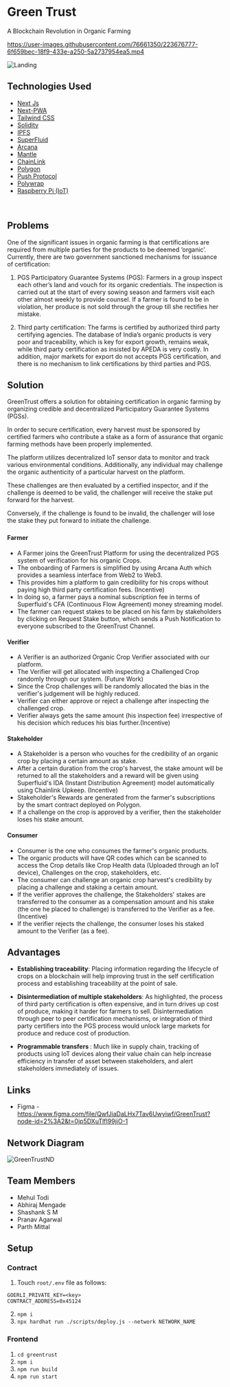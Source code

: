 # Green Trust
<p> A Blockchain Revolution in Organic Farming <p/>


https://user-images.githubusercontent.com/76661350/223676777-6f659bec-18f9-433e-a250-5a2737954ea5.mp4


![Landing](https://user-images.githubusercontent.com/76661350/219805436-17bd9c16-1c68-4c98-bfe6-d8c0e7afbb21.jpg)

## Technologies Used

- [Next Js](https://nextjs.org/)
- [Next-PWA](https://www.npmjs.com/package/next-pwa) 
- [Tailwind CSS](https://tailwindcss.com/)
- [Solidity](https://soliditylang.org/)
- [IPFS](https://ipfs.tech/)
- [SuperFluid](https://www.superfluid.finance)
- [Arcana](https://www.mantle.xyz/)
- [Mantle](https://www.arcana.network/)
- [ChainLink](https://chain.link/)
- [Polygon](https://polygon.technology/)
- [Push Protocol](https://push.org)
- [Polywrap](https://polywrap.io/)
- [Raspberry Pi (IoT)](https://www.raspberrypi.org/)


<br/>

## Problems 

One of the significant issues in organic farming is that certifications are required from multiple parties for
the products to be deemed ‘organic’. Currently, there are two government sanctioned mechanisms
for issuance of certification:

1. PGS Participatory Guarantee Systems (PGS): Farmers in a group inspect each other’s land
and vouch for its organic credentials. The inspection is carried out at the start of every sowing
season and farmers visit each other almost weekly to provide counsel. If a farmer is found
to be in violation, her produce is not sold through the group till she rectifies her mistake.

2. Third party certification: The farms is certified by authorized third party certifying agencies.
The database of India’s organic products is very poor and traceability, which is key for export growth,
remains weak, while third party certification as insisted by APEDA is very costly. In addition, major
markets for export do not accepts PGS certification, and there is no mechanism to link certifications
by third parties and PGS. 

## Solution

GreenTrust offers a solution for obtaining certification in organic farming by organizing credible and decentralized Participatory Guarantee Systems (PGSs). 

In order to secure certification, every harvest must be sponsored by certified farmers who contribute a stake as a form of assurance that organic farming methods have been properly implemented. 

The platform utilizes decentralized IoT sensor data to monitor and track various environmental conditions. Additionally, any individual may challenge the organic authenticity of a particular harvest on the platform. 

These challenges are then evaluated by a certified inspector, and if the challenge is deemed to be valid, the challenger will receive the stake put forward for the harvest.

Conversely, if the challenge is found to be invalid, the challenger will lose the stake they put forward to initiate the challenge.

### 

#### Farmer
-  A Farmer joins the GreenTrust Platform for using the decentralized PGS system of verification for his organic Crops.
-  The onboarding of Farmers is simplified by using Arcana Auth which provides a seamless interface from Web2 to Web3.
-  This provides him a platform to gain credibility for his crops without paying high third party certification fees. (Incentive)
-  In doing so, a farmer pays a nominal subscription fee in terms of Superfluid's CFA (Continuous Flow Agreement) money streaming model.
-  The farmer can request stakes to be placed on his farm by stakeholders by clicking on Request Stake button, which sends a Push Notification to everyone subscribed to the GreenTrust Channel.
  
#### Verifier
- A Verifier is an authorized Organic Crop Verifier associated with our platform.
- The Verifier will get allocated with inspecting a Challenged Crop randomly through our system. (Future Work)
- Since the Crop challenges will be randomly allocated the bias in the verifier's judgement will be highly reduced.
- Verifier can either approve or reject a challenge after inspecting the challenged crop.
- Verifier always gets the same amount (his inspection fee) irrespective of his decision which reduces his bias further.(Incentive)
 
#### Stakeholder 
- A Stakeholder is a person who vouches for the credibility of an organic crop by placing a certain amount as stake.
- After a certain duration from the crop's harvest, the stake amount will be returned to all the stakeholders and a reward will be given using Superfluid's IDA (Instant Distribution Agreement) model automatically using Chainlink Upkeep. (Incentive)
- Stakeholder's Rewards are generated from the farmer's subscriptions by the smart contract deployed on Polygon.
- If a challenge on the crop is approved by a verifier, then the stakeholder loses his stake amount.
 
#### Consumer
- Consumer is the one who consumes the farmer's organic products.
- The organic products will have QR codes which can be scanned to access the Crop details like Crop Health data (Uploaded through an IoT device), Challenges on the crop, stakeholders, etc.
- The consumer can challenge an organic crop harvest's credibility by placing a challenge and staking a certain amount.
- If the verifier approves the challenge, the Stakeholders' stakes are transferred to the consumer as a compensation amount and his stake (the one he placed to challenge) is transferred to the Verifier as a fee. (Incentive)
- If the verifier rejects the challenge, the consumer loses his staked amount to the Verifier (as a fee).

## Advantages

- <b>Establishing traceability</b>: Placing information regarding the lifecycle of crops on a
blockchain will help improving trust in the self certification process and establishing
traceability at the point of sale.

- <b>Disintermediation of multiple stakeholders</b>: As highlighted, the process of third party
certification is often expensive, and in turn drives up cost of produce, making it harder for
farmers to sell. Disintermediation through peer to peer certification mechanisms, or
integration of third party certifiers into the PGS process would unlock large markets for
produce and reduce cost of production.

- <b> Programmable transfers </b>: Much like in supply chain, tracking of products using IoT devices
along their value chain can help increase efficiency in transfer of asset between
stakeholders, and alert stakeholders immediately of issues. 

## Links

- Figma - https://www.figma.com/file/QwfJiaDaLHx7Tav6Uwyiwf/GreenTrust?node-id=2%3A2&t=0jp5DXuTlfI99jiO-1

## Network Diagram 
![GreenTrustND](https://user-images.githubusercontent.com/72497928/219973576-d238d090-1636-49bb-a6d1-ea7a04fc57c3.png)

## Team Members
- Mehul Todi
- Abhiraj Mengade
- Shashank S M
- Pranav Agarwal
- Parth Mittal

## Setup 
### Contract
1. Touch `root/.env` file as follows:
```.env
GOERLI_PRIVATE_KEY=<key>
CONTRACT_ADDRESS=0x45124
```
2. `npm i`
3. `npx hardhat run ./scripts/deploy.js --network NETWORK_NAME`

### Frontend
1. `cd greentrust`
2. `npm i`
3. `npm run build`
4. `npm run start`
